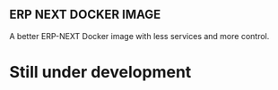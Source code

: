 ## ERP NEXT DOCKER IMAGE

A better ERP-NEXT Docker image with less services and more control.

# Still under development

